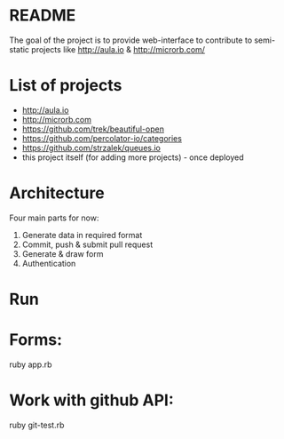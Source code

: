 README
======

The goal of the project is to provide web-interface to contribute to semi-static projects like http://aula.io & http://microrb.com/




List of projects
================
- http://aula.io
- http://microrb.com
- https://github.com/trek/beautiful-open
- https://github.com/percolator-io/categories
- https://github.com/strzalek/queues.io
- this project itself (for adding more projects) - once deployed


Architecture
============

Four main parts for now:

1. Generate data in required format
2. Commit, push & submit pull request
3. Generate & draw form
4. Authentication


Run
===

# Forms:
ruby app.rb

# Work with github API:
ruby git-test.rb